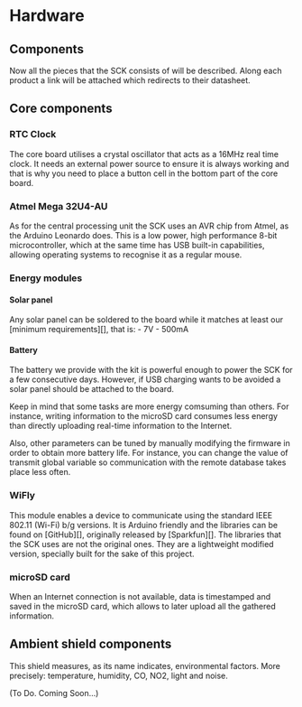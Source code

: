 Hardware
========

Components
----------

Now all the pieces that the SCK consists of will be described. Along each product a link will be attached which redirects to their datasheet.

Core components
---------------

### RTC Clock

The core board utilises a crystal oscillator that acts as a 16MHz real time clock. It needs an external power source to ensure it is always working and that is why you need to place a button cell in the bottom part of the core board.

### Atmel Mega 32U4-AU

As for the central processing unit the SCK uses an AVR chip from Atmel, as the Arduino Leonardo does. This is a low power, high performance 8-bit microcontroller, which at the same time has USB built-in capabilities, allowing operating systems to recognise it as a regular mouse.

### Energy modules

#### Solar panel

Any solar panel can be soldered to the board while it matches at least
our [minimum requirements][], that is: - 7V - 500mA

#### Battery

The battery we provide with the kit is powerful enough to power the SCK for a few consecutive days. However, if USB charging wants to be avoided a solar panel should be attached to the board.

Keep in mind that some tasks are more energy comsuming than others. For instance, writing information to the microSD card consumes less energy than directly uploading real-time information to the Internet.

Also, other parameters can be tuned by manually modifying the firmware in order to obtain more battery life. For instance, you can change the value of transmit global variable so communication with the remote database takes place less often.


### WiFly

This module enables a device to communicate using the standard IEEE 802.11 (Wi-Fi) b/g versions. It is Arduino friendly and the libraries can be found on [GitHub][], originally released by [Sparkfun][]. The libraries that the SCK uses are not the original ones. They are a lightweight modified version, specially built for the sake of this project.


### microSD card

When an Internet connection is not available, data is timestamped and saved in the microSD card, which allows to later upload all the gathered information.

Ambient shield components
-------------------------

This shield measures, as its name indicates, environmental factors. More precisely: temperature, humidity, CO, NO2, light and noise.

(To Do. Coming Soon...)
